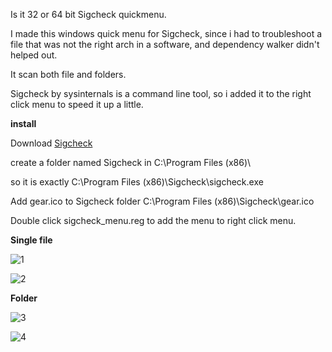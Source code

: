 Is it 32 or 64 bit Sigcheck quickmenu.

I made this windows quick menu for Sigcheck, since i had to troubleshoot a file that was not the right arch in a software, and dependency walker didn't helped out.

It scan both file and folders.

Sigcheck by sysinternals is a command line tool, so i added it to the right click menu to speed it up a little.



**install**

Download [Sigcheck](https://technet.microsoft.com/en-us/sysinternals/bb897441.aspx)

create a folder named Sigcheck in C:\Program Files (x86)\

so it is exactly C:\Program Files (x86)\Sigcheck\sigcheck.exe

Add gear.ico to Sigcheck folder C:\Program Files (x86)\Sigcheck\gear.ico

Double click sigcheck_menu.reg to add the menu to right click menu.

**Single file**

![1](https://cloud.githubusercontent.com/assets/3592375/22664194/d11c1834-ecaf-11e6-9685-0cabe9f2289e.png)

![2](https://cloud.githubusercontent.com/assets/3592375/22664192/d11ac7c2-ecaf-11e6-9cba-0a84c636a43b.png)

**Folder**

![3](https://cloud.githubusercontent.com/assets/3592375/22664193/d11b93aa-ecaf-11e6-8a97-5ecd7f7dc691.png)

![4](https://cloud.githubusercontent.com/assets/3592375/22664191/d117ad9e-ecaf-11e6-8257-9c5c1bba6e53.png)



